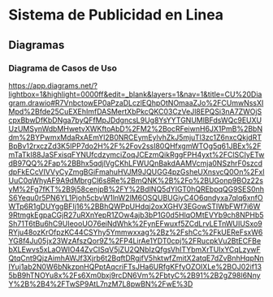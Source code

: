 # Sistema de Publicidad en Linea
## Diagramas
### Diagrama de Casos de Uso
https://app.diagrams.net/?lightbox=1&highlight=0000ff&edit=_blank&layers=1&nav=1&title=CU%20Diagram.drawio#R7VnbctowEP0aPzaDLczlEQhpOtNOmaaZJo%2FCUmwNssXIMpd%2Bfde25CuEXEhImfDASMertXbPkcQKC03CzVeJl8EPQSi3nA7ZWOjScpxBbwDfKbDNga7byQFfMpJDdgncsL9Ug8YsYYTGNUMlBFdsWQc9EUXUUzUMSynWdbMHwetvXWKftoAbD%2FM2%2BocRFeiwnH6JX1PmB%2BbNdm%2BYPwmxMdaRxAEmYl2B0NRCEymEylvhZkJ5mjuTl3zc1Z6nxcQkjdRTBpBv12rxczZd3K5IPP7do2H%2F%2Fov2ssI80QHfxgmWTOg5q61JBEx%2FmTaTkI88JaSFxisqFYNUfcdzymciZoqJCEzmQikRggFPH4yxt%2FClSCIyETwdB97QQ%2Fap%2BBhx5qdjlVgCKhLFWUQnBakdAAMVcmja0NSzhrF0szcddpFkECcVIVVyCyZmgBGiFmahuHVJM9JQUGG4pzGsheUXnsvcQ0On%2FxlUuC0qWhyAF9A9dMbrgCl6s8Re%2BmQNK%2B%2Fo%2BUGonp9BOz22syM%2Fg7fKT%2B9j58cenjpB%2FY%2BdINQ5dYIGT0hQREbpqQG9SES0nhS6Yequ0r5PN6YL1Pjoh5cbvW1lnW2lM6OSQUBUGiyC4O6qndyxa7qlq6xnfOWTp6R1gDUYggBFIj16%2BBhQWPpUHdqj2oxXGHV3EGowSTlWbFWf7i6W9RtmgkEgpaCGjR27uRXnYepR1ZOw4ajb3bP1G0d5HlqOMtEVYb9ch8NPHb5Sh71T6tBu6hC9UIeooUO76eiNdWhk%2FynEFwuxf5ZCdLrvLETnWUIUSxo9RYju48ozKrOfpzKC44CSYhy5Ymmwxxag%2Bz%2FshCc%2FkUEReFsxW6YG8f4Ju05jx23WzAfszQor9Z%2FP4LirAe1YDT0cpj%2FRucpkVu2BtECFBebXLEwvs5xLaOWIO44ZvCISqV5jZU2QNbIzQfgsVhITYbmXrTUIxYCqLzywFQtqCnt9QjzAimhAWJf3Xjrb6t2BqftDRgjfV5hktwfZmitX2atqE7dZvBnhHqpNnIYuj1ab2N0W6bNkzpnHQPptAqcriFTsJHa6URfgKFfyOZOIXLe%2BOJ02if135bB9hTNOYu8x%2Fs6Xm0bxj9rcDN6Vm%2FbtyC%2B91%2B2gZ98l6NnyY%2B%2B4%2FTwSP9AtL7nzM7L8pwBN%2FwE%3D

